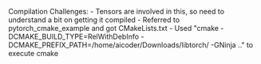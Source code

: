 Compilation Challenges:
    - Tensors are involved in this, so need to understand a bit on getting it compiled 
    - Referred to pytorch_cmake_example and got CMakeLists.txt 
    - Used "cmake -DCMAKE_BUILD_TYPE=RelWithDebInfo -DCMAKE_PREFIX_PATH=/home/aicoder/Downloads/libtorch/ -GNinja .." to execute cmake
